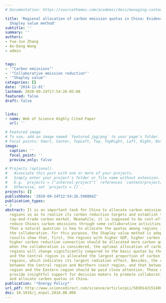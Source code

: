 ```yaml
---
# Documentation: https://sourcethemes.com/academic/docs/managing-content/

title: 'Regional allocation of carbon emission quotas in China: Evidence from the
  Shapley value method'
subtitle: ''
summary: ''
authors:
- Yue-Jun Zhang
- Ao-Dong Wang
- admin


tags:
- '"Carbon emissions"'
- '"Collaborative emission reduction"'
- '"Shapley value"'
categories: []
date: '2014-11-01'
lastmod: 2020-09-24T17:54:26-05:00
featured: false
draft: false


links:
- name: Web of Science Highly Cited Paper
  url: ''

# Featured image
# To use, add an image named `featured.jpg/png` to your page's folder.
# Focal points: Smart, Center, TopLeft, Top, TopRight, Left, Right, BottomLeft, Bottom, BottomRight.
image:
  caption: ''
  focal_point: ''
  preview_only: false

# Projects (optional).
#   Associate this post with one or more of your projects.
#   Simply enter your project's folder or file name without extension.
#   E.g. `projects = ["internal-project"]` references `content/project/deep-learning/index.md`.
#   Otherwise, set `projects = []`.
projects: []
publishDate: '2020-09-24T22:54:26.598004Z'
publication_types:
- 2
abstract: It is an important task for China to allocate carbon emission quotas among
  regions so as to realize its carbon reduction targets and establish the national
  cap-and-trade carbon market. Meanwhile, it is supposed to be cost-effective to jointly
  reduce China׳s carbon emissions through some collaborative activities among regions.
  Then a natural question is how to allocate the quotas among regions in light of
  the collaboration. For this purpose, the Shapley value method is adopted and the
  results show that, first, the regions with higher GDP, higher carbon outflow and
  higher carbon reduction connection should be allocated more carbon quotas. Moreover,
  when the collaboration is considered, the optimal allocation of carbon quotas among
  regions will change significantly compared to the basic quotas by the entropy method;
  and the Central region is allocated the largest proportion of carbon quota among
  regions, which indicates its largest radiation effect. Besides, the collaboration
  between the Central region and Northern coast region, and that between the Central
  region and the Eastern region should be paid close attention. These results may
  provide insightful support for decision makers to promote collaborative carbon reduction
  and allocate carbon quotas in China.
publication: '*Energy Policy*'
url_pdf: http://www.sciencedirect.com/science/article/pii/S0301421514004595
doi: 10.1016/j.enpol.2014.08.006
---
```

